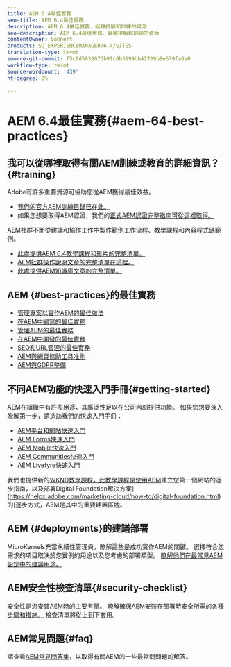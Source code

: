 ```yaml
---
title: AEM 6.4最佳實務
seo-title: AEM 6.4最佳實務
description: AEM 6.4最佳實務、疑難排解和訓練的資源
seo-description: AEM 6.4最佳實務、疑難排解和訓練的資源
contentOwner: bohnert
products: SG_EXPERIENCEMANAGER/6.4/SITES
translation-type: tm+mt
source-git-commit: f5c0d5032073b91c0b3199bb42709b8e679fa6a0
workflow-type: tm+mt
source-wordcount: '439'
ht-degree: 0%

---
```



# AEM 6.4最佳實務{#aem-64-best-practices}

## 我可以從哪裡取得有關AEM訓練或教育的詳細資訊？{#training}

Adobe有許多重要資源可協助您從AEM獲得最佳效益。

* [我們的官方AEM訓練目錄已在此。](https://training.adobe.com/training/current-courses.html#solution=adobeExperienceManager&amp;p=1)
* 如果您想要取得AEM認證，我們的[正式AEM認證完整指南可從這裡取得。](https://training.adobe.com/certification/exams.html#p=1&amp;solution=adobeExperienceManager)

AEM社群不斷從建議和協作工作中製作範例工作流程、教學課程和內容程式碼範例。

* [此處提供AEM 6.4教學課程和影片的完整清單。](https://helpx.adobe.com/experience-manager/kt/index/aem-6-4-videos.html)
* [AEM社群操作說明文章的完整清單在這裡。](https://helpx.adobe.com/experience-manager/topics/how-to.html)
* [此處提供AEM知識庫文章的完整清單。](https://helpx.adobe.com/experience-manager/kb/index/full_kb_list.html)

## AEM {#best-practices}的最佳實務

* [管理專案以實作AEM的最佳做法](/help/managing/best-practices.md)
* [在AEM中編寫的最佳實務](/help/sites-authoring/best-practices.md)
* [管理AEM的最佳實務](/help/sites-administering/administer-best-practices.md)
* [在AEM中開發的最佳實務](/help/sites-developing/best-practices.md)
* [SEO和URL管理的最佳實務](/help/managing/seo-and-url-management.md)
* [AEM與網頁協助工具准則](/help/managing/web-accessibility.md)
* [AEM與GDPR整備](/help/managing/data-protection-and-privacy.md)

## 不同AEM功能的快速入門手冊{#getting-started}

AEM在組織中有許多用途，其廣泛性足以在公司內部提供功能。 如果您想要深入瞭解第一步，請造訪我們的快速入門手冊：

* [AEM平台和網站快速入門](/help/sites-deploying/deploy.md#getting-started)
* [AEM Forms快速入門](/help/forms/using/introduction-aem-forms.md)
* [AEM Mobile快速入門](/help/mobile/getting-started-aem-mobile.md)
* [AEM Communities快速入門](/help/communities/getting-started.md)
* [AEM Livefyre快速入門](https://answers.livefyre.com/developers/getting-started/)

我們也提供新的[WKND教學課程，此教學課程是使用AEM](https://docs.adobe.com/content/help/en/experience-manager-learn/getting-started-wknd-tutorial-develop/overview.html)建立您第一個網站的逐步指南，以及部署Digital Foundation解決方案](https://helpx.adobe.com/marketing-cloud/how-to/digital-foundation.html)的[逐步方式，AEM是其中的重要建置區塊。

## AEM {#deployments}的建議部署

MicroKernels充當永續性管理員，瞭解這些是成功實作AEM的關鍵。 選擇符合您需求的項目取決於您實例的用途以及您考慮的部署類型。 [瞭解他們在最常見AEM設定中的建議用途。](/help/sites-deploying/recommended-deploys.md)

## AEM安全性檢查清單{#security-checklist}

安全性是您安裝AEM時的主要考量。 [瞭解確保AEM安裝在部署時安全所需的各種步驟和措施。](/help/sites-administering/security-checklist.md) 檢查清單將從上到下套用。

## AEM常見問題{#faq}

請查看[AEM常見問答集](/help/sites-administering/aem-faqs.md)，以取得有關AEM的一些最常問問題的解答。
